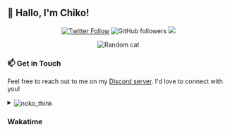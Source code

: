 ## 👋 Hallo, I'm Chiko!

<div align="center">

[![Twitter Follow](https://img.shields.io/twitter/follow/chikoxq?label=Follow)](https://twitter.com/intent/follow?screen_name=chikoxq)
![GitHub followers](https://img.shields.io/github/followers/chikof?label=Follow&style=social)
![](https://komarev.com/ghpvc/?username=chikof&color=blue)

</div>

<a href="https://cataas.com">
<img src="https://cataas.com/cat?type=square" align="right" width="300"alt="Random cat">
</a>

<div><picture><img src="https://raw.githubusercontent.com/carbon-language/carbon-lang/refs/heads/trunk/docs/images/bumper.png" alt=""></picture></div>

### 📫 Get in Touch
Feel free to reach out to me on my [Discord server](https://discord.gg/sejc7TnX6N). I'd love to connect with you!

<details>
<summary>
<img src="https://cdn3.emoji.gg/emojis/64203-noko-think.png" width="35px" height="35px" alt="noko_think" align="center">

### Wakatime
</summary>

<!--START_SECTION:waka-->
![Code Time](http://img.shields.io/badge/Code%20Time-2%2C457%20hrs%2021%20mins-blue)

![Profile Views](http://img.shields.io/badge/Profile%20Views-4-blue)

![Lines of code](https://img.shields.io/badge/From%20Hello%20World%20I%27ve%20Written-9.6%20million%20lines%20of%20code-blue)

**🐱 My GitHub Data** 

> 📦 106.4 kB Used in GitHub's Storage 
 > 
> 🏆 455 Contributions in the Year 2025
 > 
> 💼 Opted to Hire
 > 
> 📜 42 Public Repositories 
 > 
> 🔑 33 Private Repositories 
 > 
**I'm a Night 🦉** 

```text
🌞 Morning                920 commits         █░░░░░░░░░░░░░░░░░░░░░░░░   04.74 % 
🌆 Daytime                6027 commits        ████████░░░░░░░░░░░░░░░░░   31.08 % 
🌃 Evening                9350 commits        ████████████░░░░░░░░░░░░░   48.22 % 
🌙 Night                  3092 commits        ████░░░░░░░░░░░░░░░░░░░░░   15.95 % 
```
📅 **I'm Most Productive on Sunday** 

```text
Monday                   2256 commits        ███░░░░░░░░░░░░░░░░░░░░░░   11.64 % 
Tuesday                  1333 commits        ██░░░░░░░░░░░░░░░░░░░░░░░   06.88 % 
Wednesday                2606 commits        ███░░░░░░░░░░░░░░░░░░░░░░   13.44 % 
Thursday                 2914 commits        ████░░░░░░░░░░░░░░░░░░░░░   15.03 % 
Friday                   3564 commits        █████░░░░░░░░░░░░░░░░░░░░   18.38 % 
Saturday                 2419 commits        ███░░░░░░░░░░░░░░░░░░░░░░   12.48 % 
Sunday                   4297 commits        ██████░░░░░░░░░░░░░░░░░░░   22.16 % 
```


📊 **This Week I Spent My Time On** 

```text
🕑︎ Time Zone: Europe/London

💬 Programming Languages: 
JavaScript               6 hrs 28 mins       ██████████░░░░░░░░░░░░░░░   40.15 % 
Nix                      3 hrs 52 mins       ██████░░░░░░░░░░░░░░░░░░░   23.97 % 
Python                   2 hrs 31 mins       ████░░░░░░░░░░░░░░░░░░░░░   15.60 % 
XML                      1 hr 41 mins        ███░░░░░░░░░░░░░░░░░░░░░░   10.52 % 
Rust                     29 mins             █░░░░░░░░░░░░░░░░░░░░░░░░   03.02 % 

🔥 Editors: 
Neovim                   16 hrs 8 mins       █████████████████████████   100.00 % 

💻 Operating System: 
Linux                    16 hrs 8 mins       █████████████████████████   100.00 % 
```

**I Mostly Code in TypeScript** 

```text
TypeScript               32 repos            ██████████░░░░░░░░░░░░░░░   41.03 % 
Rust                     28 repos            █████████░░░░░░░░░░░░░░░░   35.90 % 
Nix                      6 repos             ██░░░░░░░░░░░░░░░░░░░░░░░   07.69 % 
HTML                     1 repo              ░░░░░░░░░░░░░░░░░░░░░░░░░   01.28 % 
Svelte                   1 repo              ░░░░░░░░░░░░░░░░░░░░░░░░░   01.28 % 
```




 Last Updated on 01/11/2025 00:17:55 UTC
<!--END_SECTION:waka-->

</details>

<!--
<p align="center">
     <a href="https://discord.gg/HhybNhchcC"><img src="https://invidget.switchblade.xyz/sejc7TnX6N" align="center" ><a>
</p> 
-->
